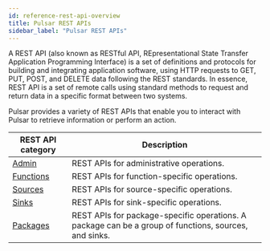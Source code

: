 ```yaml
---
id: reference-rest-api-overview
title: Pulsar REST APIs
sidebar_label: "Pulsar REST APIs"
---
```


A REST API (also known as RESTful API, REpresentational State Transfer Application Programming Interface) is a set of definitions and protocols for building and integrating application software, using HTTP requests to GET, PUT, POST, and DELETE data following the REST standards. In essence, REST API is a set of remote calls using standard methods to request and return data in a specific format between two systems. 

Pulsar provides a variety of REST APIs that enable you to interact with Pulsar to retrieve information or perform an action. 

| REST API category | Description |
| --- | --- |
| [Admin](pathname:///admin-rest-api/?version=@pulsar:version_number@) | REST APIs for administrative operations.|
| [Functions](pathname:///functions-rest-api/?version=@pulsar:version_number@) | REST APIs for function-specific operations.|
| [Sources](pathname:///source-rest-api/?version=@pulsar:version_number@) | REST APIs for source-specific operations.|
| [Sinks](pathname:///sink-rest-api/?version=@pulsar:version_number@) | REST APIs for sink-specific operations.|
| [Packages](pathname:///packages-rest-api/?version=@pulsar:version_number@) | REST APIs for package-specific operations. A package can be a group of functions, sources, and sinks.|

